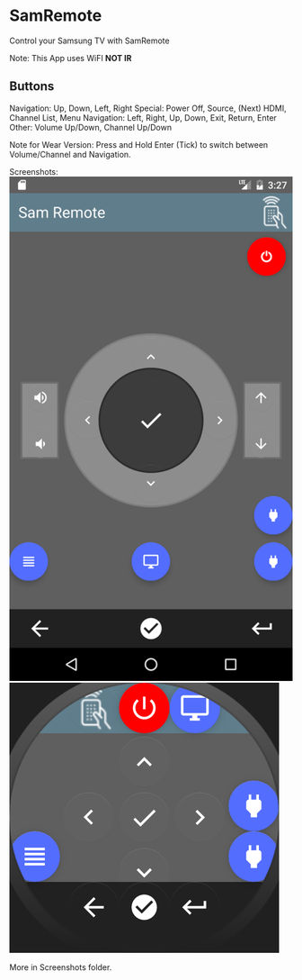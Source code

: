 # SamRemote
Control your Samsung TV with SamRemote

Note: This App uses WiFI **NOT IR**

## Buttons
Navigation: Up, Down, Left, Right
Special: Power Off, Source, (Next) HDMI, Channel List, Menu
Navigation: Left, Right, Up, Down, Exit, Return, Enter
Other: Volume Up/Down, Channel Up/Down

Note for Wear Version: Press and Hold Enter (Tick) to switch between Volume/Channel and Navigation.

Screenshots:
![Nexus 5X (Android N)](/Screenshots/Nexus5X_N.png?raw=true "Nexus 5X")
![Android Wear Round](/Screenshots/Wear_Round_Big.png?raw=true "Android Wear")

More in Screenshots folder.